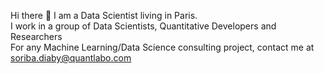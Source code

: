 Hi there 👋 I am a Data Scientist living in Paris.\
I work in a group of Data Scientists, Quantitative Developers and Researchers\
For any Machine Learning/Data Science consulting project, contact me at soriba.diaby@quantlabo.com


